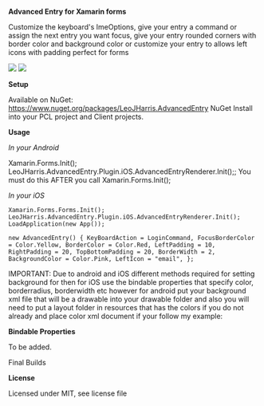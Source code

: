 **Advanced Entry for Xamarin forms**

Customize the keyboard's ImeOptions, give your entry a command or assign the next entry you want focus, give your entry rounded corners with border color and background color or customize your entry to allows left icons with padding perfect for forms

![](https://github.com/LeoJHarris/AdvancedEntry/blob/master/ios.jpg) ![](https://github.com/LeoJHarris/AdvancedEntry/blob/master/android.png)

**Setup**

Available on NuGet: https://www.nuget.org/packages/LeoJHarris.AdvancedEntry NuGet Install into your PCL project and Client projects.

**Usage**

_In your Android_

Xamarin.Forms.Init();
LeoJHarris.AdvancedEntry.Plugin.iOS.AdvancedEntryRenderer.Init();;
You must do this AFTER you call Xamarin.Forms.Init();

_In your iOS_

`Xamarin.Forms.Forms.Init(); `
`LeoJHarris.AdvancedEntry.Plugin.iOS.AdvancedEntryRenderer.Init(); `
`LoadApplication(new App());`

`new AdvancedEntry()
            {
                KeyBoardAction = LoginCommand,
                FocusBorderColor = Color.Yellow,
                BorderColor = Color.Red,
                LeftPadding = 10,
                RightPadding = 20,
                TopBottomPadding = 20,
                BorderWidth = 2,
                BackgroundColor = Color.Pink,
                LeftIcon = "email",
            };`

IMPORTANT: Due to android and iOS different methods required for setting background for then for iOS use the bindable properties that specify color, borderradius, borderwidth etc however for android put your background xml file that will be a drawable into your drawable folder and also you will need to put a layout folder in resources that has the colors if you do not already and place color xml document if your follow my example:

**Bindable Properties**

To be added.

Final Builds

**License**

Licensed under MIT, see license file

